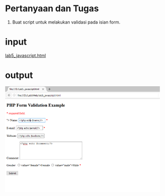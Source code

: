 # Pertanyaan dan Tugas
1. Buat script untuk melakukan validasi pada isian form.

# input
[lab5_javascript.html](https://github.com/aditya-sultan/Lab5Web/blob/master/lab5_javascript.html)

# output
![output](https://github.com/aditya-sultan/Lab5Web/blob/master/Screenshoot/Capture.PNG)
